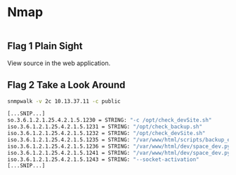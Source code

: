 # Nmap
```bash

```

## Flag 1 Plain Sight
View source in the web application.

## Flag 2 Take a Look Around
```bash
snmpwalk -v 2c 10.13.37.11 -c public

[...SNIP...]
so.3.6.1.2.1.25.4.2.1.5.1230 = STRING: "-c /opt/check_devSite.sh"
iso.3.6.1.2.1.25.4.2.1.5.1231 = STRING: "/opt/check_backup.sh"
iso.3.6.1.2.1.25.4.2.1.5.1232 = STRING: "/opt/check_devSite.sh"
iso.3.6.1.2.1.25.4.2.1.5.1235 = STRING: "/var/www/html/scripts/backup_every_17minutes.sh AKERVA{IkN0w_SnMP@@@MIsconfigur@T!onS}"
iso.3.6.1.2.1.25.4.2.1.5.1236 = STRING: "/var/www/html/dev/space_dev.py"
iso.3.6.1.2.1.25.4.2.1.5.1241 = STRING: "/var/www/html/dev/space_dev.py"
iso.3.6.1.2.1.25.4.2.1.5.1243 = STRING: "--socket-activation"
[...SNIP...]
```
